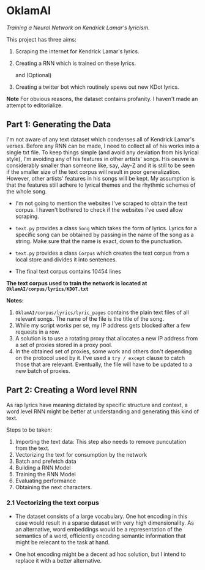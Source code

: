 # **OklamAI**
_Training a Neural Network on Kendrick Lamar's lyricism._

This project has three aims:

1. Scraping the internet for Kendrick Lamar's lyrics. 
2. Creating a RNN which is trained on these lyrics.

    and (Optional) 
3. Creating a twitter bot which routinely spews out new KDot lyrics.


**Note** For obvious reasons, the dataset contains profanity. I haven't made an attempt to editorialize. 


## **Part 1: Generating the Data**
I'm not aware of any text dataset which condenses all of Kendrick Lamar's verses. Before any RNN can be made, I need to collect all of his works into a single txt file. To keep things simple (and avoid any deviation from his lyrical style), I'm avoiding any of his features in other artists' songs. His oeuvre is considerably smaller than someone like, say, Jay-Z and it is still to be seen if the smaller size of the text corpus will result in poor  generalization. However, other artists' features in his songs will be kept. My assumption is that the features still adhere to lyrical themes and the rhythmic schemes of the whole song. 

* I'm not going to mention the websites I've scraped to obtain the text corpus. I haven't bothered to check if the websites I've used allow scraping.

* `text.py` provides a class `Song` which takes the form of lyrics. Lyrics for a specific song can be obtained by passing in the name of the song as a string. Make sure that the name is exact, down to the punctuation.
* `text.py` provides a class `Corpus` which creates the text corpus from a local store and divides it into sentences.

* The final text corpus contains 10454 lines 

**The text corpus used to train the network is located at `OklamAI/corpus/lyrics/KDOT.txt`**


**Notes:**
1. `OklamAI/corpus/lyrics/lyric_pages` contains the plain text files of all relevant songs. The name of the file is the title of the song.  
2. While my script _works_ per se, my IP address gets blocked after a few requests in a row. 
3. A solution is to use a rotating proxy that allocates a new IP address from a set of proxies stored in a proxy pool.
4. In the obtained set of proxies, some work and others don't depending on the protocol used by it. I've used a `try / except` clause to catch those that are relevant. Eventually, the file will have to be updated to a new batch of proxies.
   
## **Part 2: Creating a Word level RNN**
As rap lyrics have meaning dictated by specific structure and context, a word level RNN might be better at understanding and generating this kind of text.


Steps to be taken:

1. Importing the text data: This step also needs to remove puncutation from the text.
2. Vectorizing the text for consumption by the network  
3. Batch and prefetch data
4. Building a RNN Model 
5. Training the RNN Model
6. Evaluating performance
7. Obtaining the next characters. 


### **2.1 Vectorizing the text corpus**
* The dataset consists of a large vocabulary. One hot encoding in this case would result in a sparse dataset with very high dimensionality. As an alternative, word embeddings would be a representation of the semantics of a word, efficiently encoding semantic information that might be relecant to the task at hand. 

* One hot encoding might be a decent ad hoc solution, but I intend to replace it with a better alternative.
